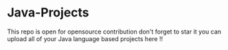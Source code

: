 # Java-Projects
This repo is open for opensource contribution don't forget to star it you can upload all of your Java language based projects here !!